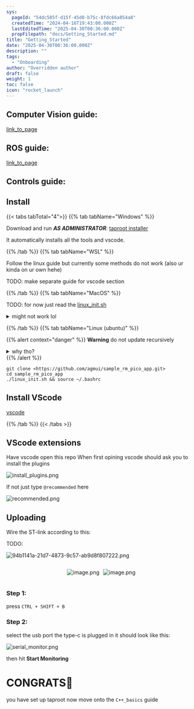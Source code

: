 ```yaml
---
sys:
  pageId: "54dc585f-d15f-45d0-b75c-8fdc66a854a8"
  createdTime: "2024-04-16T19:43:00.000Z"
  lastEditedTime: "2025-04-30T00:36:00.000Z"
  propFilepath: "docs/Getting_Started.md"
title: "Getting_Started"
date: "2025-04-30T00:36:00.000Z"
description: ""
tags:
  - "Onboarding"
author: "Overridden author"
draft: false
weight: 1
toc: false
icon: "rocket_launch"
---
```


## Computer Vision guide:

[link_to_page](86d45bc0-388b-4d26-8848-44f255f73d0e)

## ROS guide:

[link_to_page](3c76c1de-ec8f-46d6-8b0a-294005edc2d5)

## Controls guide:

## Install

{{< tabs tabTotal="4">}}
{{% tab tabName="Windows" %}}

Download and run _**AS ADMINISTRATOR**_: [taproot installer](https://github.com/Thornbots/TeachingFreshies/releases/tag/1.0)

It automatically installs all the tools and vscode.

{{% /tab %}}
{{% tab tabName="WSL" %}}

Follow the linux guide but currently some methods do not work (also ur kinda on ur own hehe)

TODO: make separate guide for vscode section

{{% /tab %}}
{{% tab tabName="MacOS" %}}

TODO: for now just read the [linux_init.sh](https://github.com/agmui/sample_rm_pico_app/blob/main/linux_init.sh)

<details>
<summary>might not work lol</summary>

`brew install libusb pkg-config`

Next install: [vscode](https://code.visualstudio.com/Download)

</details>

{{% /tab %}}
{{% tab tabName="Linux (ubuntu)" %}}

{{% alert context="danger" %}}
**Warning** do not update recursively
<details>
<summary>why tho?</summary>
There are some submodules that may go on for a while (like tinyusb) and I highly
recommend you don't need to get them.
If you want to see what submodules I update just look in `linux_init.sh`
</details>
{{% /alert %}}

```shell
git clone <https://github.com/agmui/sample_rm_pico_app.git>
cd sample_rm_pico_app
./linux_init.sh && source ~/.bashrc
```

## Install VScode

[vscode](https://code.visualstudio.com/Download)

{{% /tab %}}
{{< /tabs >}}

## VScode extensions

Have vscode open this repo
When first opining vscode should ask you to install the plugins

![install_plugins.png](https://prod-files-secure.s3.us-west-2.amazonaws.com/d518164a-d88e-44d1-a4ee-3adb3bd8bce0/89bd30f0-1825-4e77-867b-0a41ce370880/install_plugins.png?X-Amz-Algorithm=AWS4-HMAC-SHA256&X-Amz-Content-Sha256=UNSIGNED-PAYLOAD&X-Amz-Credential=ASIAZI2LB466ZHCDET2J%2F20250726%2Fus-west-2%2Fs3%2Faws4_request&X-Amz-Date=20250726T061219Z&X-Amz-Expires=3600&X-Amz-Security-Token=IQoJb3JpZ2luX2VjEC4aCXVzLXdlc3QtMiJGMEQCIBs74nf7QRRMbVreb6jV6L8fEFiTPoE3OwAZ2m8E2ObKAiB0%2B1n%2BMvVsp0HaRRy4yM0e7m44Iu%2FrPjD995kHX3uDeyr%2FAwhXEAAaDDYzNzQyMzE4MzgwNSIMK%2FOJWwvw9gHg0jrzKtwDYKiNynSdhA2OL6LTZ16o5pnqFvwKEJcOSpkiEJIBUy8APz%2BAiteZyVDVXaLYTu%2BuvYSU0QBBQ3xE3q4sTyFLSGKNYMx%2BRqzbV1gaOqpbMaMyN6LLRaZ9U3H99Ftzef0Vo5wbEFlFfGuQdZcTmSWWPAvmQyC13auO6CsghOLxLJkXGhrGBDEVYhDMKziBkgml3EC3PsdwP%2BoT5Tc6jO52fweThEhgkuZ7srBBUvu5iq5exKabTfK%2BOGbVFQQCBqpwRocTpiwGAzEHYzZWoRb%2BOdaC7J0CATfVoGs9fJzClLhGpiLPlPNnlZjGfeN%2FlMgBHh7rjfogSVRT30tBxbD922JoqGbSPpXDlA4Zzd0thywE1KogZ9x8UgHSh7yCLZnDE7m3vAjQJvzdqA0AAYF5yOJ7VOsGv8ohe5nBDeBfi%2FEXrWfuEvdYEouopPDWZR9NlUJmfnbn9E%2FP5IUSwOGgPd0d4a4ciutNJc2gS9vlNltBMBg%2FQ7bgP%2FCquGggLaTYFacw87Q07PAWWg0m5xKp07XBZpGslkkJk%2B41vY5PBq61KYclH91iwKfD1657oxdQLKSYU03Qec3uc%2FrefHe6ZCyGuCVOPn%2Bd00JkwKMI6U7fKgp4QK0YUzBISdww8OKRxAY6pgG1bBMKKTYXA10ps11Tb%2FIADvczpI9g428epnomxCfKeDAUzSmoodgWPCTO2FkgWCgjYsn99U0l9KlHqR%2FucGGxG5vQyDdpcnqX%2BjaTzjGqXl26ko%2BemIV%2BHdz5PoC3Ko8OaGc6hUsDFqMNAr5tHWmAUReiMu2ghLf73FlXvu7pIg3WrvTsVzG%2FGhV3Oghnv7IDzFXUkdJLoeMAv%2BDTrFoL8aAhIIET&X-Amz-Signature=ae086f90dc7214d92eaffd749feb241a719efc560971eaa8c8fcb81976c31091&X-Amz-SignedHeaders=host&x-amz-checksum-mode=ENABLED&x-id=GetObject)

If not just type `@recommended` here  

![recommended.png](https://prod-files-secure.s3.us-west-2.amazonaws.com/d518164a-d88e-44d1-a4ee-3adb3bd8bce0/61e661e9-5d85-4dfc-be0d-8d2097a5e793/recommended.png?X-Amz-Algorithm=AWS4-HMAC-SHA256&X-Amz-Content-Sha256=UNSIGNED-PAYLOAD&X-Amz-Credential=ASIAZI2LB466ZHCDET2J%2F20250726%2Fus-west-2%2Fs3%2Faws4_request&X-Amz-Date=20250726T061219Z&X-Amz-Expires=3600&X-Amz-Security-Token=IQoJb3JpZ2luX2VjEC4aCXVzLXdlc3QtMiJGMEQCIBs74nf7QRRMbVreb6jV6L8fEFiTPoE3OwAZ2m8E2ObKAiB0%2B1n%2BMvVsp0HaRRy4yM0e7m44Iu%2FrPjD995kHX3uDeyr%2FAwhXEAAaDDYzNzQyMzE4MzgwNSIMK%2FOJWwvw9gHg0jrzKtwDYKiNynSdhA2OL6LTZ16o5pnqFvwKEJcOSpkiEJIBUy8APz%2BAiteZyVDVXaLYTu%2BuvYSU0QBBQ3xE3q4sTyFLSGKNYMx%2BRqzbV1gaOqpbMaMyN6LLRaZ9U3H99Ftzef0Vo5wbEFlFfGuQdZcTmSWWPAvmQyC13auO6CsghOLxLJkXGhrGBDEVYhDMKziBkgml3EC3PsdwP%2BoT5Tc6jO52fweThEhgkuZ7srBBUvu5iq5exKabTfK%2BOGbVFQQCBqpwRocTpiwGAzEHYzZWoRb%2BOdaC7J0CATfVoGs9fJzClLhGpiLPlPNnlZjGfeN%2FlMgBHh7rjfogSVRT30tBxbD922JoqGbSPpXDlA4Zzd0thywE1KogZ9x8UgHSh7yCLZnDE7m3vAjQJvzdqA0AAYF5yOJ7VOsGv8ohe5nBDeBfi%2FEXrWfuEvdYEouopPDWZR9NlUJmfnbn9E%2FP5IUSwOGgPd0d4a4ciutNJc2gS9vlNltBMBg%2FQ7bgP%2FCquGggLaTYFacw87Q07PAWWg0m5xKp07XBZpGslkkJk%2B41vY5PBq61KYclH91iwKfD1657oxdQLKSYU03Qec3uc%2FrefHe6ZCyGuCVOPn%2Bd00JkwKMI6U7fKgp4QK0YUzBISdww8OKRxAY6pgG1bBMKKTYXA10ps11Tb%2FIADvczpI9g428epnomxCfKeDAUzSmoodgWPCTO2FkgWCgjYsn99U0l9KlHqR%2FucGGxG5vQyDdpcnqX%2BjaTzjGqXl26ko%2BemIV%2BHdz5PoC3Ko8OaGc6hUsDFqMNAr5tHWmAUReiMu2ghLf73FlXvu7pIg3WrvTsVzG%2FGhV3Oghnv7IDzFXUkdJLoeMAv%2BDTrFoL8aAhIIET&X-Amz-Signature=380b5c8d42457231b23ffe2928683cd6878d1ad3ffa32622def7a68805846449&X-Amz-SignedHeaders=host&x-amz-checksum-mode=ENABLED&x-id=GetObject)

## Uploading

Wire the ST-link according to this:

TODO:

![94b1141a-21d7-4873-9c57-ab9d8f807222.png](https://prod-files-secure.s3.us-west-2.amazonaws.com/d518164a-d88e-44d1-a4ee-3adb3bd8bce0/e5fad17d-ab82-4300-9f4c-505ab4b1202c/94b1141a-21d7-4873-9c57-ab9d8f807222.png?X-Amz-Algorithm=AWS4-HMAC-SHA256&X-Amz-Content-Sha256=UNSIGNED-PAYLOAD&X-Amz-Credential=ASIAZI2LB466ZHCDET2J%2F20250726%2Fus-west-2%2Fs3%2Faws4_request&X-Amz-Date=20250726T061219Z&X-Amz-Expires=3600&X-Amz-Security-Token=IQoJb3JpZ2luX2VjEC4aCXVzLXdlc3QtMiJGMEQCIBs74nf7QRRMbVreb6jV6L8fEFiTPoE3OwAZ2m8E2ObKAiB0%2B1n%2BMvVsp0HaRRy4yM0e7m44Iu%2FrPjD995kHX3uDeyr%2FAwhXEAAaDDYzNzQyMzE4MzgwNSIMK%2FOJWwvw9gHg0jrzKtwDYKiNynSdhA2OL6LTZ16o5pnqFvwKEJcOSpkiEJIBUy8APz%2BAiteZyVDVXaLYTu%2BuvYSU0QBBQ3xE3q4sTyFLSGKNYMx%2BRqzbV1gaOqpbMaMyN6LLRaZ9U3H99Ftzef0Vo5wbEFlFfGuQdZcTmSWWPAvmQyC13auO6CsghOLxLJkXGhrGBDEVYhDMKziBkgml3EC3PsdwP%2BoT5Tc6jO52fweThEhgkuZ7srBBUvu5iq5exKabTfK%2BOGbVFQQCBqpwRocTpiwGAzEHYzZWoRb%2BOdaC7J0CATfVoGs9fJzClLhGpiLPlPNnlZjGfeN%2FlMgBHh7rjfogSVRT30tBxbD922JoqGbSPpXDlA4Zzd0thywE1KogZ9x8UgHSh7yCLZnDE7m3vAjQJvzdqA0AAYF5yOJ7VOsGv8ohe5nBDeBfi%2FEXrWfuEvdYEouopPDWZR9NlUJmfnbn9E%2FP5IUSwOGgPd0d4a4ciutNJc2gS9vlNltBMBg%2FQ7bgP%2FCquGggLaTYFacw87Q07PAWWg0m5xKp07XBZpGslkkJk%2B41vY5PBq61KYclH91iwKfD1657oxdQLKSYU03Qec3uc%2FrefHe6ZCyGuCVOPn%2Bd00JkwKMI6U7fKgp4QK0YUzBISdww8OKRxAY6pgG1bBMKKTYXA10ps11Tb%2FIADvczpI9g428epnomxCfKeDAUzSmoodgWPCTO2FkgWCgjYsn99U0l9KlHqR%2FucGGxG5vQyDdpcnqX%2BjaTzjGqXl26ko%2BemIV%2BHdz5PoC3Ko8OaGc6hUsDFqMNAr5tHWmAUReiMu2ghLf73FlXvu7pIg3WrvTsVzG%2FGhV3Oghnv7IDzFXUkdJLoeMAv%2BDTrFoL8aAhIIET&X-Amz-Signature=068ae09d6655c448cf4fa8e1e7a330b050ba6b9f094f64e759262e69963bd40e&X-Amz-SignedHeaders=host&x-amz-checksum-mode=ENABLED&x-id=GetObject)

<div style="display: flex;flex-direction: row; column-gap:10px; max-width: 630px;justify-content: center;">
<div>

![image.png](https://prod-files-secure.s3.us-west-2.amazonaws.com/d518164a-d88e-44d1-a4ee-3adb3bd8bce0/210ecb78-1116-4d7b-b9b7-2292f66fa2c2/image.png?X-Amz-Algorithm=AWS4-HMAC-SHA256&X-Amz-Content-Sha256=UNSIGNED-PAYLOAD&X-Amz-Credential=ASIAZI2LB466UW44K36F%2F20250726%2Fus-west-2%2Fs3%2Faws4_request&X-Amz-Date=20250726T061225Z&X-Amz-Expires=3600&X-Amz-Security-Token=IQoJb3JpZ2luX2VjEC0aCXVzLXdlc3QtMiJHMEUCIQD5unC8i9sGTJZkq8loDvElVhvqFj%2FmA23rnMagZKPstQIgdZ0aLSrsY8mLlXdmd2Dxr3KyqVLYpR7lIR4dyFQoHfAq%2FwMIVhAAGgw2Mzc0MjMxODM4MDUiDLMJxHO8vzAke4DiGCrcA93zJoZ5s5d4rNTNhljB2Yf4Z%2FaWDuOJopWH2RrE%2BZDJTvjUHQZzK23bCNTfl6T7oWZURfMz6FsgPrZRZToejzd8SGxD%2F7whF5bcVzlSdxjBT45Vzq50e%2FMSpB48QpyJSsRoTK90vkfqzDox14vyqGXwB3xNRhvS5ABS12E2dlLBU6ya%2Ft58VrkCGPwWRwGpnldQyH3RcH%2BWC2k6gDMg369KZglYfiGB4PhN8zjzO1E7SaCKUXJGqFtZ3C5H3z2mfNtqN2SCiDfDqENqYhWBBiK9XKInIQBC%2BwfKtbSXsA1WIBv9q%2FlpeHBM%2FaPuJZf%2FiJV%2BsGzaFkyhywWekiGQ%2FmHLgzG6UptOd%2BohyeyritRpDkPq6%2BydB4JblVGt7C5UYlDeH7WTz0TRQ9%2BBy%2BDmzk1Nwf0pX%2BrQ4A9%2BKLU0Y2o4UqbcfEC78GfpZcm9ooP59H0d71R59e%2FDrbdNUHVarkzMyVXqwByax2C5hyiAcrSUVJEI%2BNqK5ZIJNKmxKaAVwCNP%2F6BOnUhbZFIz%2F3rHVU5P4hI7AuuiXfVmer7HsIL%2BTljDzTDcWiSvBk0oMhcDjRe2q4h6As8RSF0NeyIvP89KGhTYEa32X2busbgGcI6pGZJdnJgabGI%2BuW%2FwMKm8kcQGOqUBLXgInqrFdPkK3XUEo8V4DZhcKDiBJTjFPsixncSEDpfwBxD6Z0f2b8Jyl4XiBUS0To1XjQXFfPR2u%2F%2FtfOV56P36U%2Bfc92VPgt2iW2ZI%2Bh%2B3bpvgMqV8ewQHNta5romOgv2Wgr4e0jLhS38yMIKYFzDiujuZLXz%2BYK4AVbBox4AWw7h9XVi1SdBpVtn8kfSeVOKFMfTJN%2FobquqPrK1lDBH0lvwi&X-Amz-Signature=93d01a352d3cbfe08bd76eeeab07302e5d452f4b0ac8733967fb8ec28caa42ad&X-Amz-SignedHeaders=host&x-amz-checksum-mode=ENABLED&x-id=GetObject)

</div>
<div>

![image.png](https://prod-files-secure.s3.us-west-2.amazonaws.com/d518164a-d88e-44d1-a4ee-3adb3bd8bce0/33a0fd0f-8ca6-4a86-8e09-26e95ded1fff/image.png?X-Amz-Algorithm=AWS4-HMAC-SHA256&X-Amz-Content-Sha256=UNSIGNED-PAYLOAD&X-Amz-Credential=ASIAZI2LB466TTW7NYPP%2F20250726%2Fus-west-2%2Fs3%2Faws4_request&X-Amz-Date=20250726T061226Z&X-Amz-Expires=3600&X-Amz-Security-Token=IQoJb3JpZ2luX2VjEC4aCXVzLXdlc3QtMiJGMEQCIEeeENwa5L3gS9EEgo%2FK6h535IsIUkq1GOEsH9HENVeFAiBv28uV9DWIZ%2BivdEEWIDU%2Fo%2BXqxa%2BVS4x6rC8w6Ean%2Bir%2FAwhXEAAaDDYzNzQyMzE4MzgwNSIMp2ubha0YATHK8%2B8UKtwDxXNgy%2FiH3NtIkAWfWfJFHg28EALUK4jchhWx6eIa%2FnnAtQhUkviQhasRSVLzPs7z49PqFeJK63XpLBmt5C32VCKKdtKO8BWL52D7Uzt7ql278OxBd0SyyQDSXuVncScbYjYaSYfMLMJXU%2Bw27mudlVW1%2B4HBPzWssN09GeFDxcG7zoTWYEh7F%2B1XFI3%2Fwu7Sa19ATNdOm9Ds1JpHN4gfP34BIpY04IHo9%2F6jdjOOIx%2FgVP37Eka2c192dX7b842Vf0gGgrlbcA39zcbHv%2BDmrtYuzyeh0jspulCufNiLiM0n59oEHL7B%2FaomO2cwcfu3oYpWmzDMiIzCSoaBsExwYe%2BhzT5hVGgqYJEjror4c05mpf6jjoSw0CbcyhqNFTFikC3nov%2FpKdDZS%2BzCQoiII%2BzVtgukAjcJlpYzil6bqSF6COulftuLshxOBY0WMTXQVoflxKSEOMslr0AqksV9YLq2bS4Epp%2FOB4XZcnT1QZy4Kj0lWTGXFy0hcHOqitdFvwjYTlzv0fbJokxj41LhxpMeBCY6hGSJPc6yqy%2BSrev0MY1MrCNgVjkgJlCuUPCrC2e71JoZJDs%2BZnTJ6Ekmfej%2BnI6RDtm81pByyO6uacBkQjQTrVH0fVwIBiIwreKRxAY6pgHlLYugDkN%2BkSoX7t%2FEZOpl3xut3Ijbm006mVhmHfi8BM8TrA%2FOzPZJQ2FQplvZXlY3YgLRdjCu9HA3u8We09H%2FXxXsSBdDiei0q830fiKYdQ80l9NISQUHoruzcxlveRMeTv2XhLtQx%2BCjGH3s%2FjTsLBbwtsS3RTrH3Omyl%2FPfLYJ%2BLw9yIJR9%2FqtawUtBa7y%2BNaf8HPtcmWwJQanZPgvxEJCdKSYp&X-Amz-Signature=46ed4bb2c370887be501b3f7c41fed21de3155d9d45caabaf32f133303dadefb&X-Amz-SignedHeaders=host&x-amz-checksum-mode=ENABLED&x-id=GetObject)

</div>
</div>

### Step 1:

press `CTRL + SHIFT + B`

### Step 2:

select the usb port the type-c is plugged in it should look like this:

![serial_monitor.png](https://prod-files-secure.s3.us-west-2.amazonaws.com/d518164a-d88e-44d1-a4ee-3adb3bd8bce0/f03f4774-05d4-4393-b6a0-d5efb6d315ab/serial_monitor.png?X-Amz-Algorithm=AWS4-HMAC-SHA256&X-Amz-Content-Sha256=UNSIGNED-PAYLOAD&X-Amz-Credential=ASIAZI2LB466ZHCDET2J%2F20250726%2Fus-west-2%2Fs3%2Faws4_request&X-Amz-Date=20250726T061219Z&X-Amz-Expires=3600&X-Amz-Security-Token=IQoJb3JpZ2luX2VjEC4aCXVzLXdlc3QtMiJGMEQCIBs74nf7QRRMbVreb6jV6L8fEFiTPoE3OwAZ2m8E2ObKAiB0%2B1n%2BMvVsp0HaRRy4yM0e7m44Iu%2FrPjD995kHX3uDeyr%2FAwhXEAAaDDYzNzQyMzE4MzgwNSIMK%2FOJWwvw9gHg0jrzKtwDYKiNynSdhA2OL6LTZ16o5pnqFvwKEJcOSpkiEJIBUy8APz%2BAiteZyVDVXaLYTu%2BuvYSU0QBBQ3xE3q4sTyFLSGKNYMx%2BRqzbV1gaOqpbMaMyN6LLRaZ9U3H99Ftzef0Vo5wbEFlFfGuQdZcTmSWWPAvmQyC13auO6CsghOLxLJkXGhrGBDEVYhDMKziBkgml3EC3PsdwP%2BoT5Tc6jO52fweThEhgkuZ7srBBUvu5iq5exKabTfK%2BOGbVFQQCBqpwRocTpiwGAzEHYzZWoRb%2BOdaC7J0CATfVoGs9fJzClLhGpiLPlPNnlZjGfeN%2FlMgBHh7rjfogSVRT30tBxbD922JoqGbSPpXDlA4Zzd0thywE1KogZ9x8UgHSh7yCLZnDE7m3vAjQJvzdqA0AAYF5yOJ7VOsGv8ohe5nBDeBfi%2FEXrWfuEvdYEouopPDWZR9NlUJmfnbn9E%2FP5IUSwOGgPd0d4a4ciutNJc2gS9vlNltBMBg%2FQ7bgP%2FCquGggLaTYFacw87Q07PAWWg0m5xKp07XBZpGslkkJk%2B41vY5PBq61KYclH91iwKfD1657oxdQLKSYU03Qec3uc%2FrefHe6ZCyGuCVOPn%2Bd00JkwKMI6U7fKgp4QK0YUzBISdww8OKRxAY6pgG1bBMKKTYXA10ps11Tb%2FIADvczpI9g428epnomxCfKeDAUzSmoodgWPCTO2FkgWCgjYsn99U0l9KlHqR%2FucGGxG5vQyDdpcnqX%2BjaTzjGqXl26ko%2BemIV%2BHdz5PoC3Ko8OaGc6hUsDFqMNAr5tHWmAUReiMu2ghLf73FlXvu7pIg3WrvTsVzG%2FGhV3Oghnv7IDzFXUkdJLoeMAv%2BDTrFoL8aAhIIET&X-Amz-Signature=c46b42dd056f0237bd7dccfd9791d0d0f03af5dd94e255d53f35198cbd8c59ee&X-Amz-SignedHeaders=host&x-amz-checksum-mode=ENABLED&x-id=GetObject)

then hit **Start Monitoring**

# CONGRATS🎉

you have set up taproot now move onto the `C++_basics` guide
